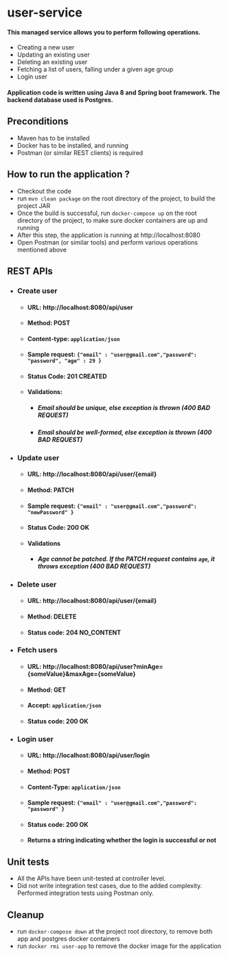 # user-service

#### This managed service allows you to perform following operations.

- Creating a new user
- Updating an existing user
- Deleting an existing user
- Fetching a list of users, falling under a given age group
- Login user

#### Application code is written using Java 8 and Spring boot framework. The backend database used is Postgres.

## Preconditions

- Maven has to be installed
- Docker has to be installed, and running
- Postman (or similar REST clients) is required

## How to run the application ?

- Checkout the code
- run `mvn clean package` on the root directory of the project, to build the project JAR
- Once the build is successful, run `docker-compose up` on the root directory of the project, to make sure docker containers are up and running
- After this step, the application is running at http://localhost:8080
- Open Postman (or similar tools) and perform various operations mentioned above

## REST APIs

- ### Create user
  - #### URL: http://localhost:8080/api/user
  - #### Method: POST
  - #### Content-type: `application/json`
  - #### Sample request: `{"email" : "user@gmail.com","password": "password", "age" : 29 }`
  - #### Status Code: 201 CREATED
  - #### Validations: 
    - ##### Email should be unique, else exception is thrown (400 BAD REQUEST)
    - ##### Email should be well-formed, else exception is thrown (400 BAD REQUEST)

- ### Update user
  - #### URL: http://localhost:8080/api/user/{email}
  - #### Method: PATCH
  - #### Sample request: `{"email" : "user@gmail.com","password": "newPassword" }`
  - #### Status Code: 200 OK
  - #### Validations
    - ##### Age cannot be patched. If the PATCH request contains `age`, it throws exception (400 BAD REQUEST)

- ### Delete user
  - #### URL: http://localhost:8080/api/user/{email}
  - #### Method: DELETE
  - #### Status code: 204 NO_CONTENT

- ### Fetch users
  - #### URL: http://localhost:8080/api/user?minAge={someValue}&maxAge={someValue}
  - #### Method: GET
  - #### Accept: `application/json`
  - #### Status code: 200 OK

- ### Login user
  - #### URL: http://localhost:8080/api/user/login
  - #### Method: POST
  - #### Content-Type: `application/json`
  - #### Sample request: `{"email" : "user@gmail.com","password": "password" }`
  - #### Status code: 200 OK
  - #### Returns a string indicating whether the login is successful or not

## Unit tests

- All the APIs have been unit-tested at controller level.
- Did not write integration test cases, due to the added complexity. Performed integration tests using Postman only.

## Cleanup

- run `docker-compose down` at the project root directory, to remove both app and postgres docker containers
- run `docker rmi user-app` to remove the docker image for the application

